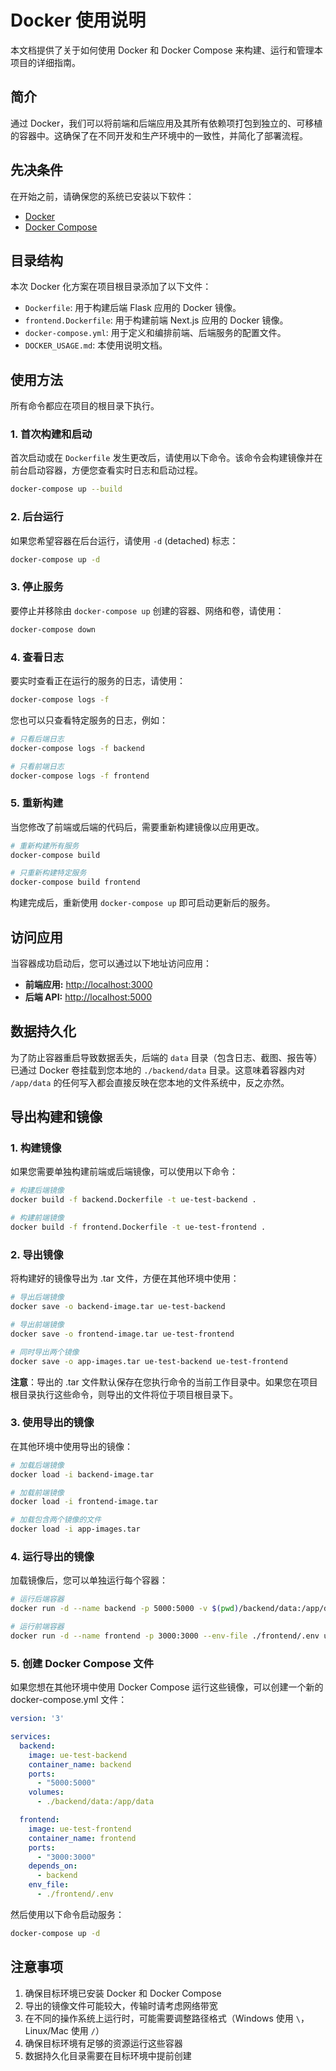 # Docker 使用说明

本文档提供了关于如何使用 Docker 和 Docker Compose 来构建、运行和管理本项目的详细指南。

## 简介

通过 Docker，我们可以将前端和后端应用及其所有依赖项打包到独立的、可移植的容器中。这确保了在不同开发和生产环境中的一致性，并简化了部署流程。

## 先决条件

在开始之前，请确保您的系统已安装以下软件：

- [Docker](https://docs.docker.com/get-docker/)
- [Docker Compose](https://docs.docker.com/compose/install/)

## 目录结构

本次 Docker 化方案在项目根目录添加了以下文件：

- `Dockerfile`: 用于构建后端 Flask 应用的 Docker 镜像。
- `frontend.Dockerfile`: 用于构建前端 Next.js 应用的 Docker 镜像。
- `docker-compose.yml`: 用于定义和编排前端、后端服务的配置文件。
- `DOCKER_USAGE.md`: 本使用说明文档。

## 使用方法

所有命令都应在项目的根目录下执行。

### 1. 首次构建和启动

首次启动或在 `Dockerfile` 发生更改后，请使用以下命令。该命令会构建镜像并在前台启动容器，方便您查看实时日志和启动过程。

```bash
docker-compose up --build
```

### 2. 后台运行

如果您希望容器在后台运行，请使用 `-d` (detached) 标志：

```bash
docker-compose up -d
```

### 3. 停止服务

要停止并移除由 `docker-compose up` 创建的容器、网络和卷，请使用：

```bash
docker-compose down
```

### 4. 查看日志

要实时查看正在运行的服务的日志，请使用：

```bash
docker-compose logs -f
```

您也可以只查看特定服务的日志，例如：

```bash
# 只看后端日志
docker-compose logs -f backend

# 只看前端日志
docker-compose logs -f frontend
```

### 5. 重新构建

当您修改了前端或后端的代码后，需要重新构建镜像以应用更改。

```bash
# 重新构建所有服务
docker-compose build

# 只重新构建特定服务
docker-compose build frontend
```

构建完成后，重新使用 `docker-compose up` 即可启动更新后的服务。

## 访问应用

当容器成功启动后，您可以通过以下地址访问应用：

- **前端应用:** [http://localhost:3000](http://localhost:3000)
- **后端 API:** [http://localhost:5000](http://localhost:5000)

## 数据持久化

为了防止容器重启导致数据丢失，后端的 `data` 目录（包含日志、截图、报告等）已通过 Docker 卷挂载到您本地的 `./backend/data` 目录。这意味着容器内对 `/app/data` 的任何写入都会直接反映在您本地的文件系统中，反之亦然。

## 导出构建和镜像

### 1. 构建镜像

如果您需要单独构建前端或后端镜像，可以使用以下命令：

```bash
# 构建后端镜像
docker build -f backend.Dockerfile -t ue-test-backend .

# 构建前端镜像
docker build -f frontend.Dockerfile -t ue-test-frontend .
```

### 2. 导出镜像

将构建好的镜像导出为 .tar 文件，方便在其他环境中使用：

```bash
# 导出后端镜像
docker save -o backend-image.tar ue-test-backend

# 导出前端镜像
docker save -o frontend-image.tar ue-test-frontend

# 同时导出两个镜像
docker save -o app-images.tar ue-test-backend ue-test-frontend
```

**注意**：导出的 .tar 文件默认保存在您执行命令的当前工作目录中。如果您在项目根目录执行这些命令，则导出的文件将位于项目根目录下。

### 3. 使用导出的镜像

在其他环境中使用导出的镜像：

```bash
# 加载后端镜像
docker load -i backend-image.tar

# 加载前端镜像
docker load -i frontend-image.tar

# 加载包含两个镜像的文件
docker load -i app-images.tar
```

### 4. 运行导出的镜像

加载镜像后，您可以单独运行每个容器：

```bash
# 运行后端容器
docker run -d --name backend -p 5000:5000 -v $(pwd)/backend/data:/app/data ue-test-backend

# 运行前端容器
docker run -d --name frontend -p 3000:3000 --env-file ./frontend/.env ue-test-frontend
```

### 5. 创建 Docker Compose 文件

如果您想在其他环境中使用 Docker Compose 运行这些镜像，可以创建一个新的 docker-compose.yml 文件：

```yaml
version: '3'

services:
  backend:
    image: ue-test-backend
    container_name: backend
    ports:
      - "5000:5000"
    volumes:
      - ./backend/data:/app/data

  frontend:
    image: ue-test-frontend
    container_name: frontend
    ports:
      - "3000:3000"
    depends_on:
      - backend
    env_file:
      - ./frontend/.env
```

然后使用以下命令启动服务：

```bash
docker-compose up -d
```

## 注意事项

1. 确保目标环境已安装 Docker 和 Docker Compose
2. 导出的镜像文件可能较大，传输时请考虑网络带宽
3. 在不同的操作系统上运行时，可能需要调整路径格式（Windows 使用 `\`，Linux/Mac 使用 `/`）
4. 确保目标环境有足够的资源运行这些容器
5. 数据持久化目录需要在目标环境中提前创建